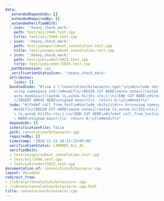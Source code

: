 ```yaml
---
data:
  _extendedDependsOn: []
  _extendedRequiredBy: []
  _extendedVerifiedWith:
  - icon: ':heavy_check_mark:'
    path: test/aoj/2446.test.cpp
    title: test/aoj/2446.test.cpp
  - icon: ':heavy_check_mark:'
    path: test/yosupo/subset_convolution.test.cpp
    title: test/yosupo/subset_convolution.test.cpp
  - icon: ':heavy_check_mark:'
    path: test/yukicoder/5025.test.cpp
    title: test/yukicoder/5025.test.cpp
  _pathExtension: cpp
  _verificationStatusIcon: ':heavy_check_mark:'
  attributes:
    links: []
  bundledCode: "#line 1 \"convolution/bitwise/or.cpp\"\n\n#include <bits/stdc++.h>\n\
    using namespace std;\n#endif\n//BEGIN CUT HERE\nauto zeta=[](auto& lo,auto& hi){hi+=lo;};\n\
    auto moebius=[](auto& lo,auto& hi){hi-=lo;};\n//END CUT HERE\n#ifndef call_from_test\n\
    //INSERT ABOVE HERE\nsigned main(){\n  return 0;\n}\n#endif\n"
  code: "#ifndef call_from_test\n#include <bits/stdc++.h>\nusing namespace std;\n\
    #endif\n//BEGIN CUT HERE\nauto zeta=[](auto& lo,auto& hi){hi+=lo;};\nauto moebius=[](auto&\
    \ lo,auto& hi){hi-=lo;};\n//END CUT HERE\n#ifndef call_from_test\n//INSERT ABOVE\
    \ HERE\nsigned main(){\n  return 0;\n}\n#endif\n"
  dependsOn: []
  isVerificationFile: false
  path: convolution/bitwise/or.cpp
  requiredBy: []
  timestamp: '2020-11-15 20:13:12+09:00'
  verificationStatus: LIBRARY_ALL_AC
  verifiedWith:
  - test/yosupo/subset_convolution.test.cpp
  - test/aoj/2446.test.cpp
  - test/yukicoder/5025.test.cpp
documentation_of: convolution/bitwise/or.cpp
layout: document
redirect_from:
- /library/convolution/bitwise/or.cpp
- /library/convolution/bitwise/or.cpp.html
title: convolution/bitwise/or.cpp
---
```

